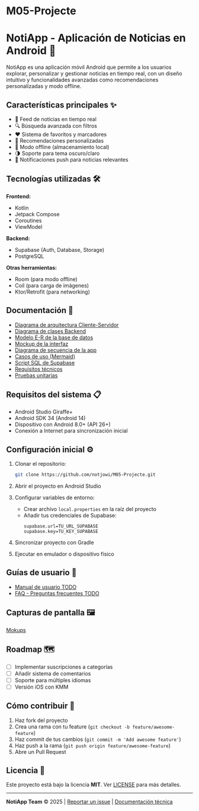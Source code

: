 # M05-Projecte

# NotiApp - Aplicación de Noticias en Android 📱

NotiApp es una aplicación móvil Android que permite a los usuarios explorar, personalizar y gestionar noticias en tiempo real, con un diseño intuitivo y funcionalidades avanzadas como recomendaciones personalizadas y modo offline.

## Características principales ✨

- 📰 Feed de noticias en tiempo real  
- 🔍 Búsqueda avanzada con filtros  
- ❤️ Sistema de favoritos y marcadores  
- 🧠 Recomendaciones personalizadas  
- 📂 Modo offline (almacenamiento local)  
- 🌗 Soporte para tema oscuro/claro  
- 🔔 Notificaciones push para noticias relevantes  

## Tecnologías utilizadas 🛠️

**Frontend:**  
- Kotlin  
- Jetpack Compose  
- Coroutines  
- ViewModel  

**Backend:**  
- Supabase (Auth, Database, Storage)  
- PostgreSQL  

**Otras herramientas:**  
- Room (para modo offline)  
- Coil (para carga de imágenes)  
- Ktor/Retrofit (para networking)  

## Documentación 📄

- [Diagrama de arquitectura Cliente-Servidor](https://github.com/notjowi/M05-Projecte/blob/ee0a92f3200900648cb920bc5d035269e689bfbc/Documents/Diagrama%20de%20arquitectura%20Cliente-Servidor.md)  
- [Diagrama de clases Backend](https://github.com/notjowi/M05-Projecte/blob/ee0a92f3200900648cb920bc5d035269e689bfbc/Documents/Diagrama%20de%20classes%20Backend.md)  
- [Modelo E-R de la base de datos](https://github.com/notjowi/M05-Projecte/blob/ee0a92f3200900648cb920bc5d035269e689bfbc/Documents/Model%20E-R)  
- [Mockup de la interfaz](https://github.com/notjowi/M05-Projecte/blob/main/Documents/Mokup.png)  
- [Diagrama de secuencia de la app](https://github.com/notjowi/M05-Projecte/blob/ee0a92f3200900648cb920bc5d035269e689bfbc/Documents/Seq%C3%BC%C3%A8ncia%20app.md)  
- [Casos de uso (Mermaid)](https://github.com/notjowi/M05-Projecte/blob/ee0a92f3200900648cb920bc5d035269e689bfbc/Documents/UseCase.mermaid)  
- [Script SQL de Supabase](https://github.com/notjowi/M05-Projecte/blob/main/Documents/dbAuthNotiApp(Supabase).sql)  
- [Requisitos técnicos](https://github.com/notjowi/M05-Projecte/blob/ee0a92f3200900648cb920bc5d035269e689bfbc/Documents/req-tecnic.md)  
- [Pruebas unitarias](https://github.com/notjowi/M05-Projecte/blob/ee0a92f3200900648cb920bc5d035269e689bfbc/Documents/testsunitaris.md)  
## Requisitos del sistema 📋

- Android Studio Giraffe+  
- Android SDK 34 (Android 14)  
- Dispositivo con Android 8.0+ (API 26+)  
- Conexión a Internet para sincronización inicial  

## Configuración inicial ⚙️

1. Clonar el repositorio:
   ```bash
   git clone https://github.com/notjowi/M05-Projecte.git
   ```

2. Abrir el proyecto en Android Studio

3. Configurar variables de entorno:
   - Crear archivo `local.properties` en la raíz del proyecto
   - Añadir tus credenciales de Supabase:
     ```
     supabase.url=TU_URL_SUPABASE
     supabase.key=TU_KEY_SUPABASE
     ```

4. Sincronizar proyecto con Gradle

5. Ejecutar en emulador o dispositivo físico

## Guías de usuario 📱

- [Manual de usuario TODO](Documents/ManualUsuariM05.pdf)  
- [FAQ - Preguntas frecuentes TODO](Documents/ManualTecnicM05.pdf)  

## Capturas de pantalla 🖼️

[Mokups](https://github.com/notjowi/M05-Projecte/blob/ee0a92f3200900648cb920bc5d035269e689bfbc/Documents/Mokup.png)

## Roadmap 🗺️

- [ ] Implementar suscripciones a categorías  
- [ ] Añadir sistema de comentarios  
- [ ] Soporte para múltiples idiomas  
- [ ] Versión iOS con KMM  

## Cómo contribuir 🤝

1. Haz fork del proyecto  
2. Crea una rama con tu feature (`git checkout -b feature/awesome-feature`)  
3. Haz commit de tus cambios (`git commit -m 'Add awesome feature'`)  
4. Haz push a la rama (`git push origin feature/awesome-feature`)  
5. Abre un Pull Request  

## Licencia 📜

Este proyecto está bajo la licencia **MIT**. Ver [LICENSE](LICENSE) para más detalles.

---

**NotiApp Team** © 2025 | [Reportar un issue](https://github.com/notjowi/M05-Projecte/issues) | [Documentación técnica](Documents/)

